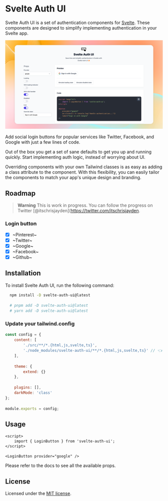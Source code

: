 # Svelte Auth UI

Svelte Auth UI is a set of authentication components for [Svelte](https://svelte.dev/). These components are designed to simplify implementing authentication in your Svelte app.

![hero](static/og.webp)

Add social login buttons for popular services like Twitter, Facebook, and Google with just a few lines of code.

Out of the box you get a set of sane defaults to get you up and running quickly. Start implementing auth logic, instead of worrying about UI.

Overriding components with your own Tailwind classes is as easy as adding a class attribute to the component. With this flexibility, you can easily tailor the components to match your app's unique design and branding.

## Roadmap

> **Warning**
> This is work in progress. You can follow the progress on Twitter [@itschrisjayden](https://twitter.com/itschrisjayden.

### Login button

- [x] ~Pinterest~
- [x] ~Twitter~
- [x] ~Google~
- [x] ~Facebook~
- [x] ~Github~

## Installation

To install Svelte Auth UI, run the following command:

```bash
  npm install -D svelte-auth-ui@latest

  # pnpm add -D svelte-auth-ui@latest
  # yarn add -D svelte-auth-ui@latest
```

### Update your tailwind.config

```js
const config = {
	content: [
		'./src/**/*.{html,js,svelte,ts}',
		'./node_modules/svelte-auth-ui/**/*.{html,js,svelte,ts}' // 👈 Add this line
	],

	theme: {
		extend: {}
	},

	plugins: [],
	darkMode: 'class'
};

module.exports = config;
```

## Usage

```svelte
<script>
	import { LoginButton } from 'svelte-auth-ui';
</script>

<LoginButton provider="google" />
```

Please refer to the docs to see all the available props.

## License

Licensed under the [MIT license](https://github.com/shadcn/ui/blob/main/LICENSE.md).
